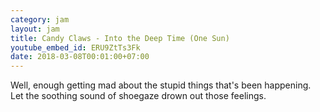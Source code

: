 ```yaml
---
category: jam
layout: jam
title: Candy Claws - Into the Deep Time (One Sun)
youtube_embed_id: ERU9ZtTs3Fk
date: 2018-03-08T00:01:00+07:00
---
```


Well, enough getting mad about the stupid things that's been happening. Let the soothing sound of shoegaze drown out those feelings.
